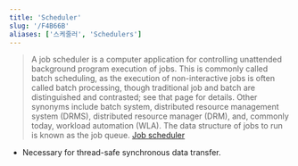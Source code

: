 ```yaml
---
title: 'Scheduler'
slug: '/F4B66B'
aliases: ['스케줄러', 'Schedulers']
---
```


> A job scheduler is a computer application for controlling unattended background program execution of jobs. This is commonly called batch scheduling, as the execution of non-interactive jobs is often called batch processing, though traditional job and batch are distinguished and contrasted; see that page for details. Other synonyms include batch system, distributed resource management system (DRMS), distributed resource manager (DRM), and, commonly today, workload automation (WLA). The data structure of jobs to run is known as the job queue. [Job scheduler](https://en.wikipedia.org/wiki/Job_scheduler)

- Necessary for thread-safe synchronous data transfer.
